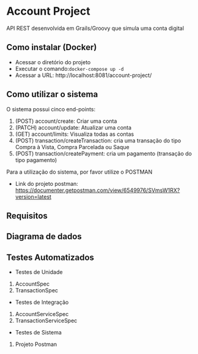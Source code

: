 # Account Project

API REST desenvolvida em Grails/Groovy que simula uma conta digital

## Como instalar (Docker)

* Acessar o diretório do projeto
* Executar o comando:```docker-compose up -d```
* Acessar a URL: http://localhost:8081/account-project/

## Como utilizar o sistema

O sistema possui cinco end-points:

1) (POST) account/create: Criar uma conta
2) (PATCH) account/update: Atualizar uma conta
3) (GET) account/limits: Visualiza todas as contas
4) (POST) transaction/createTransaction: cria uma transação do tipo Compra à Vista, Compra Parcelada ou Saque
5) (POST) transaction/createPayment: cria um pagamento (transação do tipo pagamento)

Para a utilização do sistema, por favor utilize o POSTMAN
* Link do projeto postman: https://documenter.getpostman.com/view/6549976/SVmsW1RX?version=latest

## Requisitos

## Diagrama de dados

## Testes Automatizados
* Testes de Unidade
 1) AccountSpec
 2) TransactionSpec
 
* Testes de Integração
 1) AccountServiceSpec
 2) TransactionServiceSpec
 
* Testes de Sistema
 1) Projeto Postman
